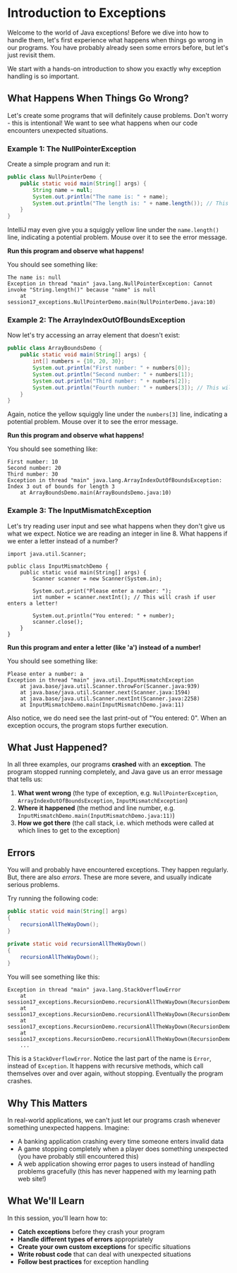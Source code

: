 # Introduction to Exceptions

Welcome to the world of Java exceptions! Before we dive into how to handle them, let's first experience what happens when things go wrong in our programs. You have probably already seen some errors before, but let's just revisit them. 

We start with a hands-on introduction to show you exactly why exception handling is so important.

## What Happens When Things Go Wrong?

Let's create some programs that will definitely cause problems. Don't worry - this is intentional! We want to see what happens when our code encounters unexpected situations.

### Example 1: The NullPointerException

Create a simple program and run it:

```java
public class NullPointerDemo {
    public static void main(String[] args) {
        String name = null;
        System.out.println("The name is: " + name);
        System.out.println("The length is: " + name.length()); // This will crash!
    }
}
```

IntelliJ may even give you a squiggly yellow line under the `name.length()` line, indicating a potential problem. Mouse over it to see the error message.

**Run this program and observe what happens!**

You should see something like:
```javastacktrace
The name is: null
Exception in thread "main" java.lang.NullPointerException: Cannot invoke "String.length()" because "name" is null
	at session17_exceptions.NullPointerDemo.main(NullPointerDemo.java:10)
```

### Example 2: The ArrayIndexOutOfBoundsException

Now let's try accessing an array element that doesn't exist:

```java
public class ArrayBoundsDemo {
    public static void main(String[] args) {
        int[] numbers = {10, 20, 30};
        System.out.println("First number: " + numbers[0]);
        System.out.println("Second number: " + numbers[1]);
        System.out.println("Third number: " + numbers[2]);
        System.out.println("Fourth number: " + numbers[3]); // This will crash!
    }
}
```

Again, notice the yellow squiggly line under the `numbers[3]` line, indicating a potential problem. Mouse over it to see the error message.

**Run this program and observe what happens!**

You should see something like:
```javastacktrace
First number: 10
Second number: 20
Third number: 30
Exception in thread "main" java.lang.ArrayIndexOutOfBoundsException: Index 3 out of bounds for length 3
    at ArrayBoundsDemo.main(ArrayBoundsDemo.java:10)
```

### Example 3: The InputMismatchException

Let's try reading user input and see what happens when they don't give us what we expect. Notice we are reading an integer in line 8. What happens if we enter a letter instead of a number?

```java{8}
import java.util.Scanner;

public class InputMismatchDemo {
    public static void main(String[] args) {
        Scanner scanner = new Scanner(System.in);
        
        System.out.print("Please enter a number: ");
        int number = scanner.nextInt(); // This will crash if user enters a letter!
        
        System.out.println("You entered: " + number);
        scanner.close();
    }
}
```

**Run this program and enter a letter (like 'a') instead of a number!**

You should see something like:

```javastacktrace
Please enter a number: a
Exception in thread "main" java.util.InputMismatchException
    at java.base/java.util.Scanner.throwFor(Scanner.java:939)
    at java.base/java.util.Scanner.next(Scanner.java:1594)
    at java.base/java.util.Scanner.nextInt(Scanner.java:2258)
    at InputMismatchDemo.main(InputMismatchDemo.java:11)
```

Also notice, we do need see the last print-out of "You entered: 0". When an exception occurs, the program stops further execution.

## What Just Happened?

In all three examples, our programs **crashed** with an **exception**. The program stopped running completely, and Java gave us an error message that tells us:

1. **What went wrong** (the type of exception, e.g. `NullPointerException`, `ArrayIndexOutOfBoundsException`, `InputMismatchException`)
2. **Where it happened** (the method and line number, e.g. `InputMismatchDemo.main(InputMismatchDemo.java:11)`)
3. **How we got there** (the call stack, i.e. which methods were called at which lines to get to the exception)


## Errors

You will and probably have encountered exceptions. They happen regularly. But, there are also _errors_. These are more severe, and usually indicate serious problems.

Try running the following code:

```java
public static void main(String[] args)
{
    recursionAllTheWayDown();
}

private static void recursionAllTheWayDown()
{
    recursionAllTheWayDown();
}  
```

You will see something like this:

```javastacktrace
Exception in thread "main" java.lang.StackOverflowError
    at session17_exceptions.RecursionDemo.recursionAllTheWayDown(RecursionDemo.java:19)
    at session17_exceptions.RecursionDemo.recursionAllTheWayDown(RecursionDemo.java:19)
    at session17_exceptions.RecursionDemo.recursionAllTheWayDown(RecursionDemo.java:19)
    at session17_exceptions.RecursionDemo.recursionAllTheWayDown(RecursionDemo.java:19)
    ...
```

This is a `StackOverflowError`. Notice the last part of the name is `Error`, instead of `Exception`. It happens with recursive methods, which call themselves over and over again, without stopping. Eventually the program crashes. 


## Why This Matters

In real-world applications, we can't just let our programs crash whenever something unexpected happens. Imagine:

- A banking application crashing every time someone enters invalid data
- A game stopping completely when a player does something unexpected (you have probably still encountered this)
- A web application showing error pages to users instead of handling problems gracefully (this has never happened with my learning path web site!)

## What We'll Learn

In this session, you'll learn how to:

- **Catch exceptions** before they crash your program
- **Handle different types of errors** appropriately
- **Create your own custom exceptions** for specific situations
- **Write robust code** that can deal with unexpected situations
- **Follow best practices** for exception handling